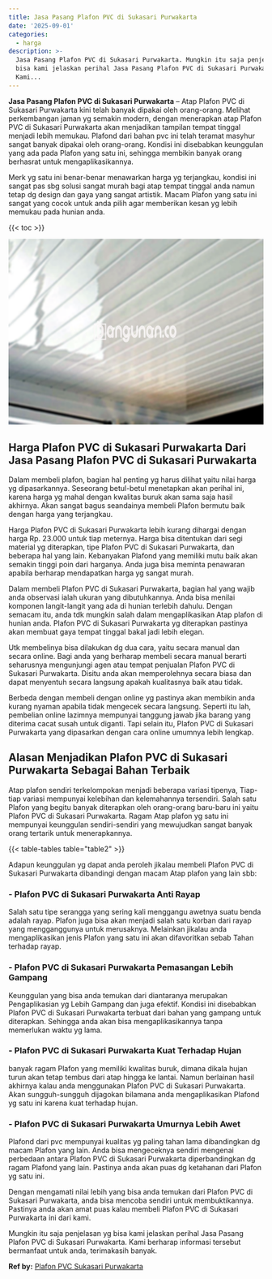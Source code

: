 ```yaml
---
title: Jasa Pasang Plafon PVC di Sukasari Purwakarta
date: '2025-09-01'
categories:
  - harga
description: >-
  Jasa Pasang Plafon PVC di Sukasari Purwakarta. Mungkin itu saja penjelasan yg
  bisa kami jelaskan perihal Jasa Pasang Plafon PVC di Sukasari Purwakarta.
  Kami...
---
```


**Jasa Pasang Plafon PVC di Sukasari Purwakarta** – Atap Plafon PVC di Sukasari Purwakarta kini telah banyak dipakai oleh orang-orang. Melihat perkembangan jaman yg semakin modern, dengan menerapkan atap Plafon PVC di Sukasari Purwakarta akan menjadikan tampilan tempat tinggal menjadi lebih memukau. Plafond dari bahan pvc ini telah teramat masyhur sangat banyak dipakai oleh orang-orang. Kondisi ini disebabkan keunggulan yang ada pada Plafon yang satu ini, sehingga membikin banyak orang berhasrat untuk mengaplikasikannya.

Merk yg satu ini benar-benar menawarkan harga yg terjangkau, kondisi ini sangat pas sbg solusi sangat murah bagi atap tempat tinggal anda namun tetap dg design dan gaya yang sangat artistik. Macam Plafon yang satu ini sangat yang cocok untuk anda pilih agar memberikan kesan yg lebih memukau pada hunian anda.

{{< toc >}}

![Jasa Pasang Plafon PVC di Sukasari Purwakarta](/images/flafond-pvc-murah09.png)

## Harga Plafon PVC di Sukasari Purwakarta Dari Jasa Pasang Plafon PVC di Sukasari Purwakarta

Dalam membeli plafon, bagian hal penting yg harus dilihat yaitu nilai harga yg dipasarkannya. Seseorang betul-betul menetapkan akan perihal ini, karena harga yg mahal dengan kwalitas buruk akan sama saja hasil akhirnya. Akan sangat bagus seandainya membeli Plafon bermutu baik dengan harga yang terjangkau.

Harga Plafon PVC di Sukasari Purwakarta lebih kurang dihargai dengan harga Rp. 23.000 untuk tiap meternya. Harga bisa ditentukan dari segi material yg diterapkan, tipe Plafon PVC di Sukasari Purwakarta, dan beberapa hal yang lain. Kebanyakan Plafond yang memiliki mutu baik akan semakin tinggi poin dari harganya. Anda juga bisa meminta penawaran apabila berharap mendapatkan harga yg sangat murah.

Dalam membeli Plafon PVC di Sukasari Purwakarta, bagian hal yang wajib anda observasi ialah ukuran yang dibutuhkannya. Anda bisa menilai komponen langit-langit yang ada di hunian terlebih dahulu. Dengan semacam itu, anda tdk mungkin salah dalam mengaplikasikan Atap plafon di hunian anda. Plafon PVC di Sukasari Purwakarta yg diterapkan pastinya akan membuat gaya tempat tinggal bakal jadi lebih elegan.

Utk membelinya bisa dilakukan dg dua cara, yaitu secara manual dan secara online. Bagi anda yang berharap membeli secara manual berarti seharusnya mengunjungi agen atau tempat penjualan Plafon PVC di Sukasari Purwakarta. Disitu anda akan memperolehnya secara biasa dan dapat menyentuh secara langsung apakah kualitasnya baik atau tidak.

Berbeda dengan membeli dengan online yg pastinya akan membikin anda kurang nyaman apabila tidak mengecek secara langsung. Seperti itu lah, pembelian online lazimnya mempunyai tanggung jawab jika barang yang diterima cacat susah untuk diganti. Tapi selain itu, Plafon PVC di Sukasari Purwakarta yang dipasarkan dengan cara online umumnya lebih lengkap.

## Alasan Menjadikan Plafon PVC di Sukasari Purwakarta Sebagai Bahan Terbaik

Atap plafon sendiri terkelompokan menjadi beberapa variasi tipenya, Tiap-tiap variasi mempunyai kelebihan dan kelemahannya tersendiri. Salah satu Plafon yang begitu banyak diterapkan oleh orang-orang baru-baru ini yaitu Plafon PVC di Sukasari Purwakarta. Ragam Atap plafon yg satu ini mempunyai keunggulan sendiri-sendiri yang mewujudkan sangat banyak orang tertarik untuk menerapkannya.

{{< table-tables table="table2" >}}

Adapun keunggulan yg dapat anda peroleh jikalau membeli Plafon PVC di Sukasari Purwakarta dibandingi dengan macam Atap plafon yang lain sbb:

### \- Plafon PVC di Sukasari Purwakarta Anti Rayap

Salah satu tipe serangga yang sering kali menggangu awetnya suatu benda adalah rayap. Plafon juga bisa akan menjadi salah satu korban dari rayap yang mengganggunya untuk merusaknya. Melainkan jikalau anda mengaplikasikan jenis Plafon yang satu ini akan difavoritkan sebab Tahan terhadap rayap.

### \- Plafon PVC di Sukasari Purwakarta Pemasangan Lebih Gampang

Keunggulan yang bisa anda temukan dari diantaranya merupakan Pengaplikasian yg Lebih Gampang dan juga efektif. Kondisi ini disebabkan Plafon PVC di Sukasari Purwakarta terbuat dari bahan yang gampang untuk diterapkan. Sehingga anda akan bisa mengaplikasikannya tanpa memerlukan waktu yg lama.

### \- Plafon PVC di Sukasari Purwakarta Kuat Terhadap Hujan

banyak ragam Plafon yang memiliki kwalitas buruk, dimana dikala hujan turun akan tetap tembus dari atap hingga ke lantai. Namun berlainan hasil akhirnya kalau anda menggunakan Plafon PVC di Sukasari Purwakarta. Akan sungguh-sungguh dijagokan bilamana anda mengaplikasikan Plafond yg satu ini karena kuat terhadap hujan.

### \- Plafon PVC di Sukasari Purwakarta Umurnya Lebih Awet

Plafond dari pvc mempunyai kualitas yg paling tahan lama dibandingkan dg macam Plafon yang lain. Anda bisa mengeceknya sendiri mengenai perbedaan antara Plafon PVC di Sukasari Purwakarta diperbandingkan dg ragam Plafond yang lain. Pastinya anda akan puas dg ketahanan dari Plafon yg satu ini.

Dengan mengamati nilai lebih yang bisa anda temukan dari Plafon PVC di Sukasari Purwakarta, anda bisa mencoba sendiri untuk membuktikannya. Pastinya anda akan amat puas kalau membeli Plafon PVC di Sukasari Purwakarta ini dari kami.

Mungkin itu saja penjelasan yg bisa kami jelaskan perihal Jasa Pasang Plafon PVC di Sukasari Purwakarta. Kami berharap informasi tersebut bermanfaat untuk anda, terimakasih banyak.

**Ref by:** [Plafon PVC Sukasari Purwakarta](https://id.wikipedia.org/wiki/Plafon)
